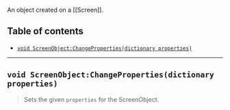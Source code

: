 An object created on a [[Screen]].

## Table of contents
* [`void ScreenObject:ChangeProperties(dictionary properties)`](#void-screenobjectchangepropertiesdictionary-properties)

___

## `void ScreenObject:ChangeProperties(dictionary properties)`

> Sets the given `properties` for the ScreenObject.